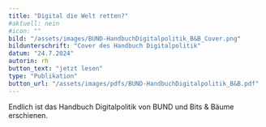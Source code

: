 ```yaml
---
title: "Digital die Welt retten?"
#aktuell: nein
#icon: ""
bild: "/assets/images/BUND-HandbuchDigitalpolitik_B&B_Cover.png"
bildunterschrift: "Cover des Handbuch Digitalpolitik"
datum: "24.7.2024"
autorin: rh
button_text: "jetzt lesen"
type: "Publikation"
button_url: "/assets/images/pdfs/BUND-HandbuchDigitalpolitik_B&B.pdf"
---
```

Endlich ist das Handbuch Digitalpolitik von BUND und Bits & Bäume erschienen.
